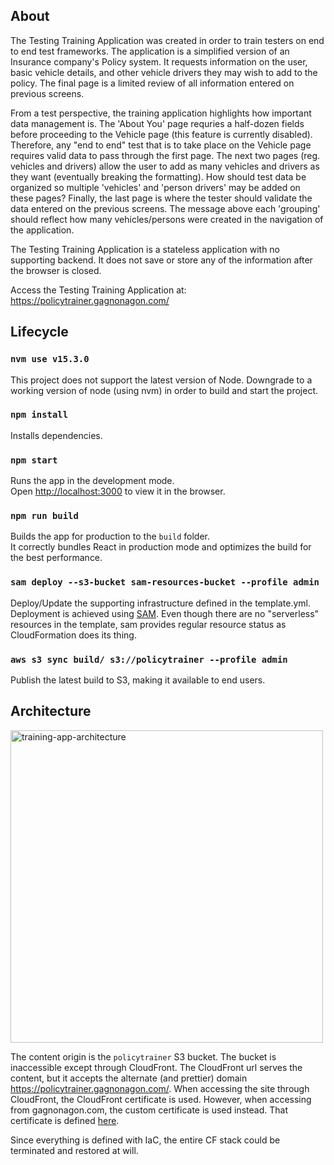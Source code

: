 ## About 

The Testing Training Application was created in order to train testers on end to end test frameworks. The application is a simplified version of an Insurance company's Policy system. It requests information on the user, basic vehicle details, and other vehicle drivers they may wish to add to the policy. The final page is a limited review of all information entered on previous screens. 

From a test perspective, the training application highlights how important data management is. The 'About You' page requries a half-dozen fields before proceeding to the Vehicle page (this feature is currently disabled). Therefore, any "end to end" test that is to take place on the Vehicle page requires valid data to pass through the first page. The next two pages (reg. vehicles and drivers) allow the user to add as many vehicles and drivers as they want (eventually breaking the formatting). How should test data be organized so multiple 'vehicles' and 'person drivers' may be added on these pages? Finally, the last page is where the tester should validate the data entered on the previous screens. The message above each 'grouping' should reflect how many vehicles/persons were created in the navigation of the application. 

The Testing Training Application is a stateless application with no supporting backend. It does not save or store any of the information after the browser is closed. 

Access the Testing Training Application at: <br />
https://policytrainer.gagnonagon.com/

## Lifecycle

### `nvm use v15.3.0`
This project does not support the latest version of Node. Downgrade to a working version of node (using nvm) in order to build and start the project. 

### `npm install`

Installs dependencies.

### `npm start`

Runs the app in the development mode.<br />
Open [http://localhost:3000](http://localhost:3000) to view it in the browser.

### `npm run build`

Builds the app for production to the `build` folder.<br />
It correctly bundles React in production mode and optimizes the build for the best performance.

### `sam deploy --s3-bucket sam-resources-bucket --profile admin`

Deploy/Update the supporting infrastructure defined in the template.yml. Deployment is achieved using [SAM](https://aws.amazon.com/serverless/sam/). Even though there are no "serverless" resources in the template, sam provides regular resource status as CloudFormation does its thing. 

### `aws s3 sync build/ s3://policytrainer --profile admin`

Publish the latest build to S3, making it available to end users. 

## Architecture

<img src="https://user-images.githubusercontent.com/38666646/187100897-783ebf0d-13b6-480f-b750-ea4fb04945b8.png" alt="training-app-architecture" width="500">

The content origin is the `policytrainer` S3 bucket. The bucket is inaccessible except through CloudFront. The CloudFront url serves the content, but it accepts the alternate (and prettier) domain https://policytrainer.gagnonagon.com/. When accessing the site through CloudFront, the CloudFront certificate is used. However, when accessing from gagnonagon.com, the custom certificate is used instead. That certificate is defined [here](https://github.com/bgagnon93/aws-working-dir/tree/main/certificates/gagnonagon). 

Since everything is defined with IaC, the entire CF stack could be terminated and restored at will. 